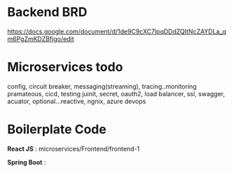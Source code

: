 # Backend BRD

https://docs.google.com/document/d/1de9C9cXC7lpqDDdZQItNcZAYDLa_qm6PgZmKDZBfjgo/edit

# Microservices todo

config, circuit breaker, messaging(streaming), tracing..monitoring pramateous, cicd, testing juinit, secret, oauth2, load balancer,
ssl, swagger, acuator, optional...reactive, ngnix, azure devops

# Boilerplate Code
  <b>React JS</b> : microservices/Frontend/frontend-1
  
  <b>Spring Boot</b> : 
